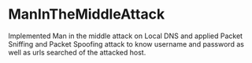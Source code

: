 # ManInTheMiddleAttack

<p>Implemented Man in the middle attack on Local DNS and applied Packet Sniffing and Packet Spoofing attack to know username and password as well as urls searched of the attacked host.<p>
